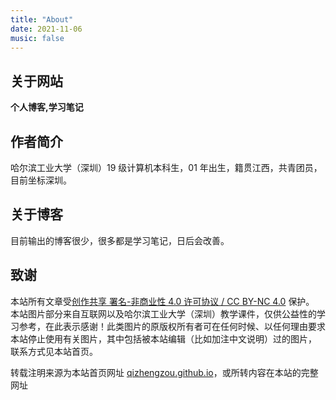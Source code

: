 ```yaml
---
title: "About"
date: 2021-11-06
music: false
---
```




## 关于网站

**个人博客,学习笔记**

## 作者简介

哈尔滨工业大学（深圳）19 级计算机本科生，01 年出生，籍贯江西，共青团员，目前坐标深圳。

## 关于博客
目前输出的博客很少，很多都是学习笔记，日后会改善。

## 致谢
本站所有文章受[创作共享 署名-非商业性 4.0 许可协议 / CC BY-NC 4.0](https://creativecommons.org/licenses/by-nc/4.0/) 保护。
本站图片部分来自互联网以及哈尔滨工业大学（深圳）教学课件，仅供公益性的学习参考，在此表示感谢！此类图片的原版权所有者可在任何时候、以任何理由要求本站停止使用有关图片，其中包括被本站编辑（比如加注中文说明）过的图片， 联系方式见本站首页。

转载注明来源为本站首页网址 [qizhengzou.github.io](https://qizhengzou.github.io/)，或所转内容在本站的完整网址


